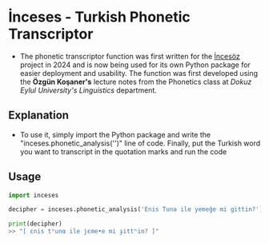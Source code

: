 # İnceses - Turkish Phonetic Transcriptor

*  The phonetic transcriptor function was first written for the [İncesöz](https://github.com/enistuna/incesoz_turkish_linguistics_analyzer) project in 2024 and is now being used for its own Python package for easier deployment and usability.
The function was first developed using the **Özgün Koşaner's** lecture notes from the Phonetics class at *Dokuz Eylul University's Linguistics* department.

## Explanation ##
* To use it, simply import the Python package and write the "inceses.phonetic_analysis('')" line of code. 
Finally, put the Turkish word you want to transcript in the quotation marks and run the code

## Usage ##
```py
import inceses

decipher = inceses.phonetic_analysis('Enis Tuna ile yemeğe mi gittin?')

print(decipher)
>> "[ ɛnis tʰunα ile jɛme•e mi ɟittʰin? ]"
```